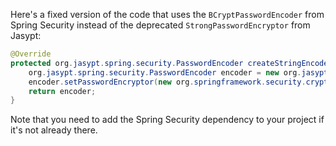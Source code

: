Here's a fixed version of the code that uses the `BCryptPasswordEncoder` from Spring Security instead of the deprecated `StrongPasswordEncryptor` from Jasypt:
```java
@Override
protected org.jasypt.spring.security.PasswordEncoder createStringEncoder() {
    org.jasypt.spring.security.PasswordEncoder encoder = new org.jasypt.spring.security.PasswordEncoder();
    encoder.setPasswordEncryptor(new org.springframework.security.crypto.bcrypt.BCryptPasswordEncoder());
    return encoder;
}
```
Note that you need to add the Spring Security dependency to your project if it's not already there.